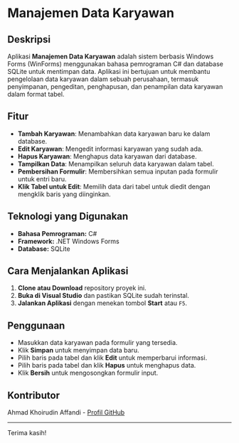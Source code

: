 # Manajemen Data Karyawan

## Deskripsi
Aplikasi **Manajemen Data Karyawan** adalah sistem berbasis Windows Forms (WinForms) menggunakan bahasa pemrograman C# dan database SQLite untuk mentimpan data. Aplikasi ini bertujuan untuk membantu pengelolaan data karyawan dalam sebuah perusahaan, termasuk penyimpanan, pengeditan, penghapusan, dan penampilan data karyawan dalam format tabel.

## Fitur
- **Tambah Karyawan**: Menambahkan data karyawan baru ke dalam database.
- **Edit Karyawan**: Mengedit informasi karyawan yang sudah ada.
- **Hapus Karyawan**: Menghapus data karyawan dari database.
- **Tampilkan Data**: Menampilkan seluruh data karyawan dalam tabel.
- **Pembersihan Formulir**: Membersihkan semua inputan pada formulir untuk entri baru.
- **Klik Tabel untuk Edit**: Memilih data dari tabel untuk diedit dengan mengklik baris yang diinginkan.

## Teknologi yang Digunakan
- **Bahasa Pemrograman:** C#
- **Framework:** .NET Windows Forms
- **Database:** SQLite

## Cara Menjalankan Aplikasi
1. **Clone atau Download** repository proyek ini.
2. **Buka di Visual Studio** dan pastikan SQLite sudah terinstal.
3. **Jalankan Aplikasi** dengan menekan tombol **Start** atau `F5`.

## Penggunaan
- Masukkan data karyawan pada formulir yang tersedia.
- Klik **Simpan** untuk menyimpan data baru.
- Pilih baris pada tabel dan klik **Edit** untuk memperbarui informasi.
- Pilih baris pada tabel dan klik **Hapus** untuk menghapus data.
- Klik **Bersih** untuk mengosongkan formulir input.

## Kontributor
Ahmad Khoirudin Affandi - [Profil GitHub](https://github.com/username)

---
Terima kasih!

